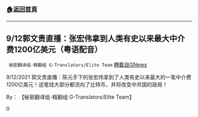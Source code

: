 ###  [:house:返回首頁](https://github.com/ourhimalayas/txt)
---


## 9/12郭文贵直播：张宏伟拿到人类有史以来最大中介费1200亿美元（粤语配音）
` 秘密翻译组-精翻组 G-Translators/Elite Team` [轉載自GNews](https://gnews.org/zh-hans/1543847/)

9/12/2021 郭文贵直播：陈元手下的张宏伟拿到了人类有史以来最大的一笔中介费1200亿美元！这笔钱大部分都流向了比特币，并将改变中共国的政局！

By： 【秘密翻译组-精翻组 G-Translators/Elite Team】

0
